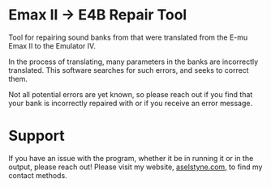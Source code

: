 # Emax II -> E4B Repair Tool
Tool for repairing sound banks from that were translated from the E-mu Emax II to the Emulator IV.

In the process of translating, many parameters in the banks are incorrectly translated. This software searches for such errors, and seeks to correct them.

Not all potential errors are yet known, so please reach out if you find that your bank is incorrectly repaired with or if you receive an error message.

# Support

If you have an issue with the program, whether it be in running it or in the output, please reach out! Please visit my website, [aselstyne.com](https://aselstyne.com), to find my contact methods.
